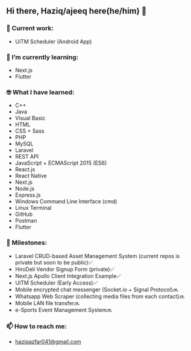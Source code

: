 ## Hi there, Haziq/ajeeq here(he/him) 👋

### 🔭 Current work:
- UiTM Scheduler (Android App)

### 🌱 I’m currently learning:
- Next.js
- Flutter

### 🤓 What I have learned:
- C++
- Java
- Visual Basic
- HTML
- CSS + Sass
- PHP
- MySQL
- Laravel
- REST API
- JavaScript + ECMAScript 2015 (ES6)
- React.js
- React Native
- Next.js
- Node.js
- Express.js
- Windows Command Line Interface (cmd)
- Linux Terminal
- GitHub
- Postman
- Flutter

### 🎯 Milestones:
- Laravel CRUD-based Asset Management System (current repos is private but soon to be public)✅
- HiroDeli Vendor Signup Form (private)✅
- Next.js Apollo Client Integration Example✅
- UITM Scheduler (Early Access)✅
- Mobile encrypted chat messenger (Socket.io + Signal Protocol)🔜
- Whatsapp Web Scraper (collecting media files from each contact)🔜
- Mobile LAN file transfer🔜
- e-Sports Event Management System🔜


### 📫 How to reach me: 
- haziqazfar041@gmail.com

<!--
**heiz99/heiz99** is a ✨ _special_ ✨ repository because its `README.md` (this file) appears on your GitHub profile.

Here are some ideas to get you started:

- 🔭 I’m currently working on ...
- 🌱 I’m currently learning ...
- 👯 I’m looking to collaborate on ...
- 🤔 I’m looking for help with ...
- 💬 Ask me about ...
- 📫 How to reach me: ...
- 😄 Pronouns: ...
- ⚡ Fun fact: ...
-->
